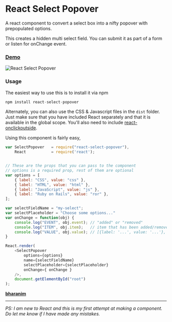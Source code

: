 # React Select Popover

A react component to convert a select box into a nifty popover with prepopulated options. 

This creates a hidden multi select field. You can submit it as part of a form or listen for onChange event.

### [Demo](http://bharani91.github.io/react-select-popover)


![React Select Popover](./react-select-popover-screenshot.gif?raw=true)


### Usage

The easiest way to use this is to install it via npm

```javascript
npm install react-select-popover
```

Alternately, you can also use the CSS & Javascript files in the ```dist``` folder. Just make sure that you have included React separately and that it is available in the global scope. You'll also need to include [react-onclickoutside](https://github.com/Pomax/react-onclickoutside).

Using this component is fairly easy, 

```javascript
var SelectPopover   = require("react-select-popover"),
    React           = require('react');


// These are the props that you can pass to the component
// options is a required prop, rest of them are optional
var options = [
    { label: "CSS", value: "css" },
    { label: "HTML", value: "html" },
    { label: "JavaScript", value: "js" },
    { label: "Ruby on Rails", value: "ror" },
];

var selectFieldName = "my-select";
var selectPlaceholder = "Choose some options..."
var onChange = function(obj) {
    console.log("EVENT", obj.event); // "added" or "removed"
    console.log("ITEM", obj.item);   // item that has been added/removed { label: '...', value: '...' }
    console.log("VALUE", obj.value); // [{label: '...', value: '...'}, {label: '...', value: '...'}]
}

React.render(
    <SelectPopover 
        options={options} 
        name={selectFieldName} 
        selectPlaceholder={selectPlaceholder}  
        onChange={ onChange }
    />,
    document.getElementById("root")
);

```


**[bharanim](http://twitter.com/bharani91)**

-----------------

*PS: I am new to React and this is my first attempt at making a component. Do let me know if I have made any mistakes.*